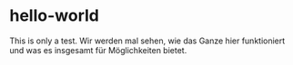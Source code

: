 # hello-world
This is only a test.
Wir werden mal sehen, wie das Ganze hier funktioniert und was es insgesamt für Möglichkeiten bietet.
